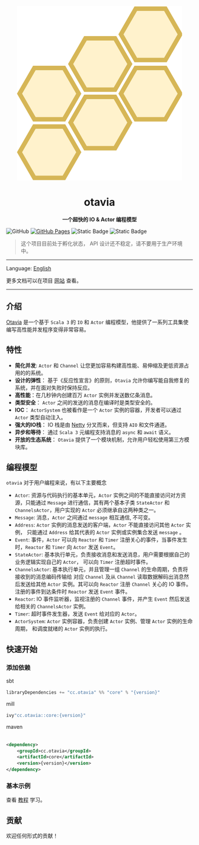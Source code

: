 <div align=center>
<img src="docs/_assets/images/logo.drawio.svg" alt="otavia" >
</div>
<h1 align=center>otavia</h1>

<p align=center ><b>一个超快的 IO & Actor 编程模型</b></p>

![GitHub](https://img.shields.io/github/license/yankun1992/otavia)
[![GitHub Pages](https://github.com/otavia-projects/otavia/actions/workflows/gh-pages.yml/badge.svg)](https://otavia-projects.github.io/otavia/home.html)
![Static Badge](https://img.shields.io/badge/JDK-17%2B-blue)
![Static Badge](https://img.shields.io/badge/Scala-3.3-blue)

> 这个项目目前处于孵化状态， API 设计还不稳定，请不要用于生产环境中。

<hr>

Language: [English](./README.md)

更多文档可以在项目 [网站](https://otavia-projects.github.io/otavia/home.html) 查看。

<hr>

## 介绍

[Otavia](https://otavia-projects.github.io/otavia/home.html) 是一个基于 `Scala 3` 的 `IO` 和 `Actor`
编程模型，他提供了一系列工具集使编写高性能并发程序变得非常容易。

## 特性

- **简化并发**: `Actor` 和 `Channel` 让您更加容易构建高性能、易伸缩及更低资源占用的的系统。
- **设计的弹性**： 基于《反应性宣言》的原则，`Otavia` 允许你编写能自我修复的系统，并在面对失败时保持反应。
- **高性能**：在几秒钟内创建百万 `Actor` 实例并发送数亿条消息。
- **类型安全**： `Actor` 之间的发送的消息在编译时是类型安全的。
- **IOC**： `ActorSystem` 也被看作是一个 `Actor` 实例的容器，开发者可以通过 `Actor` 类型自动注入。
- **强大的IO栈**： IO 栈是由 [Netty](https://netty.io) 分叉而来，但支持 `AIO` 和文件通道。
- **异步和等待**： 通过 `Scala 3` 元编程支持消息的 `async` 和 `await` 语义。
- **开放的生态系统**： `Otavia` 提供了一个模块机制，允许用户轻松使用第三方模块库。

## 编程模型

`otavia` 对于用户编程来说，有以下主要概念

- `Actor`: 资源与代码执行的基本单元，`Actor` 实例之间的不能直接访问对方资源，只能通过 `Message`
  进行通信，其有两个基本子类 `StateActor` 和 `ChannelsActor`，用户实现的 `Actor` 必须继承自这两种类之一。
- `Message`: 消息，`Actor` 之间通过 `message` 相互通信, 不可变。
- `Address`: `Actor` 实例的消息发送的客户端，`Actor` 不能直接访问其他 `Actor` 实例，
  只能通过 `Address` 给其代表的 `Actor` 实例或实例集合发送 `message` 。
- `Event`: 事件，`Actor` 可以向 `Reactor` 和 `Timer` 注册关心的事件，当事件发生时，`Reactor` 和 `Timer` 向 `Actor`
  发送 `Event`。
- `StateActor`: 基本执行单元，负责接收消息和发送消息，用户需要根据自己的业务逻辑实现自己的 `Actor`， 可以向 `Timer` 注册超时事件。
- `ChannelsActor`: 基本执行单元，并且管理一组 `Channel` 的生命周期，负责将接收到的消息编码传输给
  对应 `Channel` 及从 `Channel` 读取数据解码出消息然后发送给其他 `Actor` 实例。其可以向 `Reactor`
  注册 `Channel` 关心的 IO 事件。注册的事件到达条件时 `Reactor` 发送 `Event` 事件。
- `Reactor`: IO 事件监听器，监视注册的 `Channel` 事件，并产生 `Event` 然后发送给相关的 `ChannelsActor` 实例。
- `Timer`: 超时事件发生器，发送 `Event` 给对应的 `Actor`。
- `ActorSystem`: `Actor` 实例容器，负责创建 `Actor` 实例、管理 `Actor` 实例的生命周期，
  和调度就绪的 `Actor` 实例的执行。

## 快速开始

### 添加依赖

sbt

```scala
libraryDependencies += "cc.otavia" %% "core" % "{version}"
```

mill

```scala
ivy"cc.otavia::core:{version}"
```

maven

```xml

<dependency>
    <groupId>cc.otavia</groupId>
    <artifactId>core</artifactId>
    <version>{version}</version>
</dependency>
```

### 基本示例

查看 [教程](https://otavia-projects.github.io/otavia/docs/quick_start/index.html) 学习。

## 贡献

欢迎任何形式的贡献！

